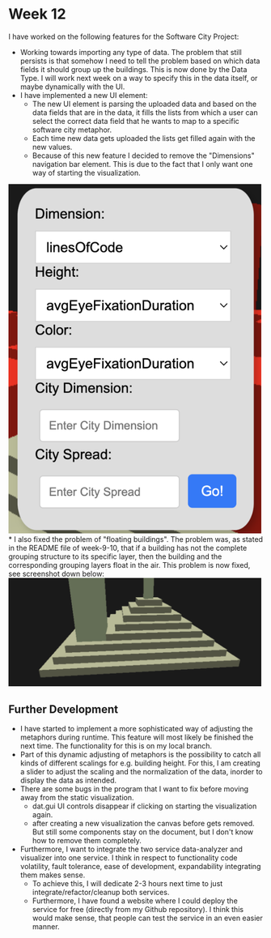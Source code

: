 # Week 12
I have worked on the following features for the Software City Project:
* Working towards importing any type of data. The problem that still persists is that somehow
I need to tell the problem based on which data fields it should group up
the buildings. This is now done by the Data Type. I will work next week on
a way to specify this in the data itself, or maybe dynamically with the UI.
* I have implemented a new UI element:
  * The new UI element is parsing the uploaded data and based on the
  data fields that are in the data, it fills the lists from which a user 
  can select the correct data field that he wants to map to a specific
  software city metaphor.
  * Each time new data gets uploaded the lists get filled again with the new values.
  * Because of this new feature I decided to remove the "Dimensions" navigation bar element.
  This is due to the fact that I only want one way of starting the visualization.
<img src="..%2Fresources%2Fweek-12-new-UI-element.png" width="500">
* I also fixed the problem of "floating buildings". The problem was, as stated
in the README file of week-9-10, that if a building has not the complete
grouping structure to its specific layer, then the building and the corresponding grouping layers
float in the air. This problem is now fixed, see screenshot down below:
<img src="..%2Fresources%2Fweek-12-gap-bug-fixed.png" width="500">

## Further Development
* I have started to implement a more sophisticated way of adjusting the metaphors during runtime.
This feature will most likely be finished the next time. The functionality for this is on my local branch.
* Part of this dynamic adjusting of metaphors is the possibility to catch all kinds of different scalings for e.g. building height.
For this, I am creating a slider to adjust the scaling and the normalization of the data, inorder to display the data as intended.
* There are some bugs in the program that I want to fix before moving away from the static visualization.
  * dat.gui UI controls disappear if clicking on starting the visualization again.
  * after creating a new visualization the canvas before gets removed. But still some components stay on the document, but I don't know how to remove them completely.
* Furthermore, I want to integrate the two service data-analyzer and visualizer into one service. I think in respect to functionality
code volatility, fault tolerance, ease of development, expandability integrating them makes sense.
  * To achieve this, I will dedicate 2-3 hours next time to just integrate/refactor/cleanup both services.
  * Furthermore, I have found a website where I could deploy the service for free (directly from my Github repository). I think
  this would make sense, that people can test the service in an even easier manner.

